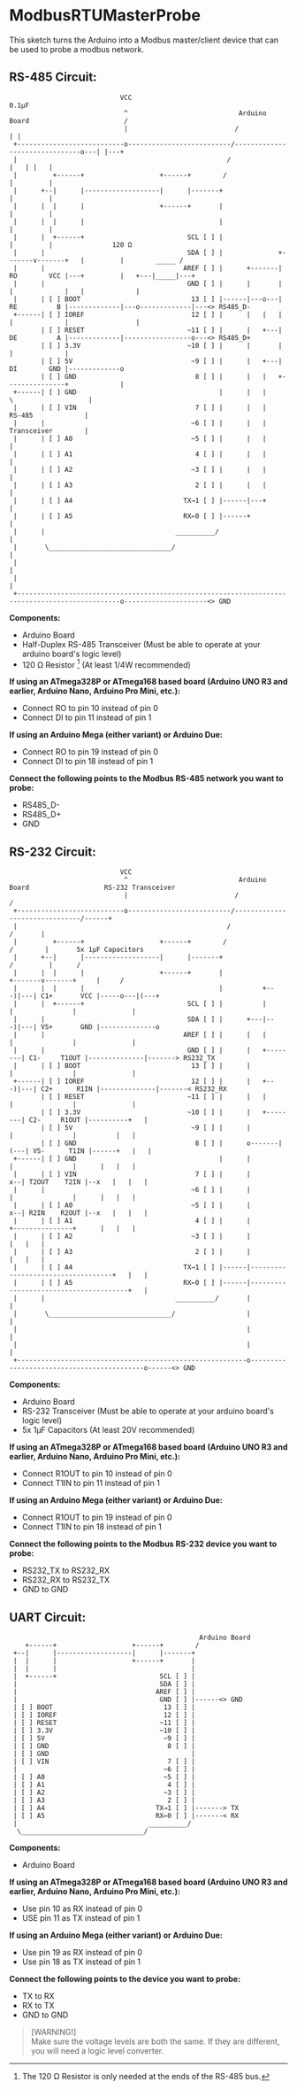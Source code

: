 # ModbusRTUMasterProbe

This sketch turns the Arduino into a Modbus master/client device that can be used to probe a modbus network.



## RS-485 Circuit:
```
                            VCC                                                                 0.1µF
                             ^                            Arduino Board                        /
                             |                           /                                  | |
 +---------------------------o--------------------------/-------------------------------o---| |---+
 |                                                     /                                |   | |   |
 |         +------+                   +------+        /                                 |         |
 |      +--|      |-------------------|      |-------+                                  |         |
 |      |  |      |                   +------+       |                                  |         |
 |      |  |      |                                  |                                  |         |
 |      |  +------+                          SCL [ ] |                                  |         |               120 Ω
 |      |                                    SDA [ ] |              +-------v-------+   |         |        _____ /
 |      |                                   AREF [ ] |      +-------| RO        VCC |---+         |   +---|_____|---+
 |      |                                    GND [ ] |      |       |               |             |   |             |
 |      | [ ] BOOT                            13 [ ] |------|---o---| RE          B |-------------|---o-------------|---<> RS485_D-
 +------| [ ] IOREF                           12 [ ] |      |   |   |               |             |                 |
        | [ ] RESET                          ~11 [ ] |      |   +---| DE          A |-------------|-----------------o---<> RS485_D+
        | [ ] 3.3V                           ~10 [ ] |      |       |               |             |
        | [ ] 5V                              ~9 [ ] |      |   +---| DI        GND |-------------o
        | [ ] GND                              8 [ ] |      |   |   +---------------+             |
 +------| [ ] GND                                    |      |   |             \                   |
 |      | [ ] VIN                              7 [ ] |      |   |              RS-485             |
 |      |                                     ~6 [ ] |      |   |              Transceiver        |
 |      | [ ] A0                              ~5 [ ] |      |   |                                 |
 |      | [ ] A1                               4 [ ] |      |   |                                 |
 |      | [ ] A2                              ~3 [ ] |      |   |                                 |
 |      | [ ] A3                               2 [ ] |      |   |                                 |
 |      | [ ] A4                            TX→1 [ ] |------|---+                                 |
 |      | [ ] A5                            RX←0 [ ] |------+                                     |
 |      |                                 __________/                                             |
 |       \_______________________________/                                                        |
 |                                                                                                |
 |                                                                                                |
 +------------------------------------------------------------------------------------------------o---------------------<> GND
```

**Components:**  
- Arduino Board
- Half-Duplex RS-485 Transceiver (Must be able to operate at your arduino board's logic level)
- 120 Ω Resistor [^1] (At least 1/4W recommended)

[^1]: The 120 Ω Resistor is only needed at the ends of the RS-485 bus.


**If using an ATmega328P or ATmega168 based board (Arduino UNO R3 and earlier, Arduino Nano, Arduino Pro Mini, etc.):**
- Connect RO to pin 10 instead of pin 0
- Connect DI to pin 11 instead of pin 1

**If using an Arduino Mega (either variant) or Arduino Due:**
- Connect RO to pin 19 instead of pin 0
- Connect DI to pin 18 instead of pin 1

**Connect the following points to the Modbus RS-485 network you want to probe:**
- RS485_D-
- RS485_D+
- GND



## RS-232 Circuit:
```
                            VCC
                             ^                            Arduino Board                   RS-232 Transceiver
                             |                           /                               /
 +---------------------------o--------------------------/-------------------------------/------+
 |                                                     /                               /       |
 |         +------+                   +------+        /                               /        |       5x 1µF Capacitors
 |      +--|      |-------------------|      |-------+                               /         |      /
 |      |  |      |                   +------+       |                   +-------v-------+     |     /
 |      |  |      |                                  |          +---)|---| C1+       VCC |-----o---|(---+
 |      |  +------+                          SCL [ ] |          |        |               |              |  
 |      |                                    SDA [ ] |      +---|---)|---| VS+       GND |--------------o
 |      |                                   AREF [ ] |      |   |        |               |              |
 |      |                                    GND [ ] |      |   +--------| C1-     T1OUT |--------------|-------> RS232_TX
 |      | [ ] BOOT                            13 [ ] |      |            |               |              |
 +------| [ ] IOREF                           12 [ ] |      |   +---)|---| C2+      R1IN |--------------|-------< RS232_RX
        | [ ] RESET                          ~11 [ ] |      |   |        |               |              |
        | [ ] 3.3V                           ~10 [ ] |      |   +--------| C2-     R1OUT |----------+   |
        | [ ] 5V                              ~9 [ ] |      |            |               |          |   |
        | [ ] GND                              8 [ ] |      o-------|(---| VS-      T1IN |------+   |   |
 +------| [ ] GND                                    |      |            |               |      |   |   |
 |      | [ ] VIN                              7 [ ] |      |         x--| T2OUT    T2IN |--x   |   |   |
 |      |                                     ~6 [ ] |      |            |               |      |   |   |
 |      | [ ] A0                              ~5 [ ] |      |         x--| R2IN    R2OUT |--x   |   |   |
 |      | [ ] A1                               4 [ ] |      |            +---------------+      |   |   |
 |      | [ ] A2                              ~3 [ ] |      |                                   |   |   |
 |      | [ ] A3                               2 [ ] |      |                                   |   |   |
 |      | [ ] A4                            TX→1 [ ] |------|-----------------------------------+   |   |
 |      | [ ] A5                            RX←0 [ ] |------|---------------------------------------+   |
 |      |                                 __________/       |                                           |
 |       \_______________________________/                  |                                           |
 |                                                          |                                           |
 |                                                          |                                           |
 +----------------------------------------------------------o-------------------------------------------o------<> GND
```

**Components:**  
- Arduino Board
- RS-232 Transceiver (Must be able to operate at your arduino board's logic level)
- 5x 1µF Capacitors (At least 20V recommended)

**If using an ATmega328P or ATmega168 based board (Arduino UNO R3 and earlier, Arduino Nano, Arduino Pro Mini, etc.):**
- Connect R1OUT to pin 10 instead of pin 0
- Connect T1IN to pin 11 instead of pin 1

**If using an Arduino Mega (either variant) or Arduino Due:**
- Connect R1OUT to pin 19 instead of pin 0
- Connect T1IN to pin 18 instead of pin 1

**Connect the following points to the Modbus RS-232 device you want to probe:**
- RS232_TX to RS232_RX
- RS232_RX to RS232_TX
- GND to GND



## UART Circuit:
```
                                                Arduino Board
    +------+                   +------+        /
 +--|      |-------------------|      |-------+
 |  |      |                   +------+       |
 |  |      |                                  |
 |  +------+                          SCL [ ] |
 |                                    SDA [ ] |
 |                                   AREF [ ] |
 |                                    GND [ ] |------<> GND
 | [ ] BOOT                            13 [ ] |
 | [ ] IOREF                           12 [ ] |
 | [ ] RESET                          ~11 [ ] |
 | [ ] 3.3V                           ~10 [ ] |
 | [ ] 5V                              ~9 [ ] |
 | [ ] GND                              8 [ ] |
 | [ ] GND                                    |
 | [ ] VIN                              7 [ ] |
 |                                     ~6 [ ] |
 | [ ] A0                              ~5 [ ] |
 | [ ] A1                               4 [ ] |
 | [ ] A2                              ~3 [ ] |
 | [ ] A3                               2 [ ] |
 | [ ] A4                            TX→1 [ ] |-------> TX
 | [ ] A5                            RX←0 [ ] |-------< RX
 |                                 __________/
  \_______________________________/

```

**Components:**  
- Arduino Board

**If using an ATmega328P or ATmega168 based board (Arduino UNO R3 and earlier, Arduino Nano, Arduino Pro Mini, etc.):**
- Use pin 10 as RX instead of pin 0
- USE pin 11 as TX instead of pin 1

**If using an Arduino Mega (either variant) or Arduino Due:**
- Use pin 19 as RX instead of pin 0
- Use pin 18 as TX instead of pin 1

**Connect the following points to the device you want to probe:**
- TX to RX
- RX to TX
- GND to GND

> [WARNING!]  
> Make sure the voltage levels are both the same.
> If they are different, you will need a logic level converter.